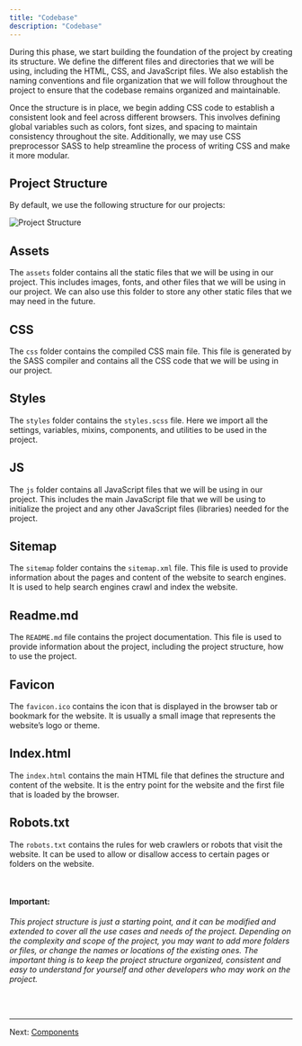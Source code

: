 ```yaml
---
title: "Codebase"
description: "Codebase"
---
```


During this phase, we start building the foundation of the project by creating its structure. We define the different files and directories that we will be using, including the HTML, CSS, and JavaScript files. We also establish the naming conventions and file organization that we will follow throughout the project to ensure that the codebase remains organized and maintainable.

Once the structure is in place, we begin adding CSS code to establish a consistent look and feel across different browsers. This involves defining global variables such as colors, font sizes, and spacing to maintain consistency throughout the site. Additionally, we may use CSS preprocessor SASS to help streamline the process of writing CSS and make it more modular.

## Project Structure
By default, we use the following structure for our projects:

![Project Structure](/project-structure.png)

## Assets
The `assets` folder contains all the static files that we will be using in our project. This includes images, fonts, and other files that we will be using in our project. We can also use this folder to store any other static files that we may need in the future.

## CSS
The `css` folder contains the compiled CSS main file. This file is generated by the SASS compiler and contains all the CSS code that we will be using in our project. 

## Styles
The `styles` folder contains the `styles.scss` file. Here we import all the settings, variables, mixins, components, and utilities to be used in the project.

## JS
The `js` folder contains all JavaScript files that we will be using in our project. This includes the main JavaScript file that we will be using to initialize the project and any other JavaScript files (libraries) needed for the project.

## Sitemap
The `sitemap` folder contains the `sitemap.xml` file. This file is used to provide information about the pages and content of the website to search engines. It is used to help search engines crawl and index the website.

## Readme.md
The `README.md` file contains the project documentation. This file is used to provide information about the project, including the project structure, how to use the project.

## Favicon
The `favicon.ico` contains the icon that is displayed in the browser tab or bookmark for the website. It is usually a small image that represents the website’s logo or theme.

## Index.html
The `index.html` contains the main HTML file that defines the structure and content of the website. It is the entry point for the website and the first file that is loaded by the browser.


## Robots.txt
The `robots.txt` contains the rules for web crawlers or robots that visit the website. It can be used to allow or disallow access to certain pages or folders on the website.

<br />

#### Important:

*This project structure is just a starting point, and it can be modified and extended to cover all the use cases and needs of the project.
Depending on the complexity and scope of the project, you may want to add more folders or files, or change the names or locations of the existing ones.
The important thing is to keep the project structure organized, consistent and easy to understand for yourself and other developers who may work on the project.*

<br /><br />
***
Next: [Components](/en/components)